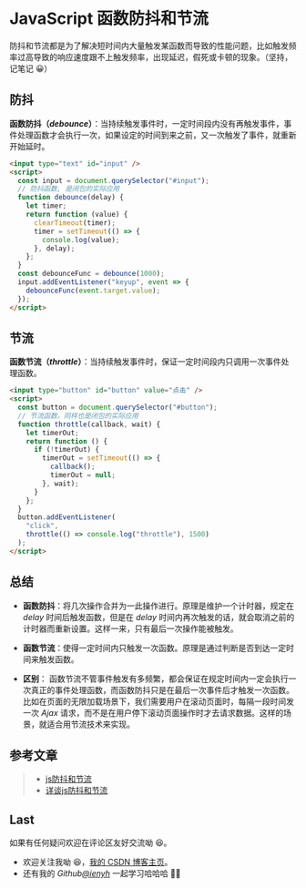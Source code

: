 # JavaScript 函数防抖和节流

防抖和节流都是为了解决短时间内大量触发某函数而导致的性能问题，比如触发频率过高导致的响应速度跟不上触发频率，出现延迟，假死或卡顿的现象。（坚持，记笔记 😀）

## 防抖

**函数防抖（*debounce*）**：当持续触发事件时，一定时间段内没有再触发事件，事件处理函数才会执行一次，如果设定的时间到来之前，又一次触发了事件，就重新开始延时。

```html
<input type="text" id="input" />
<script>
  const input = document.querySelector("#input");
  // 防抖函数, 是闭包的实际应用
  function debounce(delay) {
    let timer;
    return function (value) {
      clearTimeout(timer);
      timer = setTimeout(() => {
        console.log(value);
      }, delay);
    };
  }
  const debounceFunc = debounce(1000);
  input.addEventListener("keyup", event => {
    debounceFunc(event.target.value);
  });
</script>
```

## 节流

**函数节流（*throttle*）**：当持续触发事件时，保证一定时间段内只调用一次事件处理函数。

```html
<input type="button" id="button" value="点击" />
<script>
  const button = document.querySelector("#button");
  // 节流函数，同样也是闭包的实际应用
  function throttle(callback, wait) {
    let timerOut;
    return function () {
      if (!timerOut) {
        timerOut = setTimeout(() => {
          callback();
          timerOut = null;
        }, wait);
      }
    };
  }
  button.addEventListener(
    "click",
    throttle(() => console.log("throttle"), 1500)
  );
</script>
```

## 总结

- **函数防抖**：将几次操作合并为一此操作进行。原理是维护一个计时器，规定在 *delay* 时间后触发函数，但是在 *delay* 时间内再次触发的话，就会取消之前的计时器而重新设置。这样一来，只有最后一次操作能被触发。

- **函数节流**：使得一定时间内只触发一次函数。原理是通过判断是否到达一定时间来触发函数。

- **区别**： 函数节流不管事件触发有多频繁，都会保证在规定时间内一定会执行一次真正的事件处理函数，而函数防抖只是在最后一次事件后才触发一次函数。 比如在页面的无限加载场景下，我们需要用户在滚动页面时，每隔一段时间发一次 *Ajax* 请求，而不是在用户停下滚动页面操作时才去请求数据。这样的场景，就适合用节流技术来实现。

## 参考文章

> - [js防抖和节流](https://www.cnblogs.com/momo798/p/9177767.html)
> - [详谈js防抖和节流](https://zhuanlan.zhihu.com/p/51608574)

## Last

如果有任何疑问欢迎在评论区友好交流呦 😆。

- 欢迎关注我呦 😆，[我的 CSDN 博客主页](https://blog.csdn.net/qq_45265059)。
- 还有我的 *Github[@ienyh](https://github.com/ienyh)* 一起学习哈哈哈 👨‍💻

